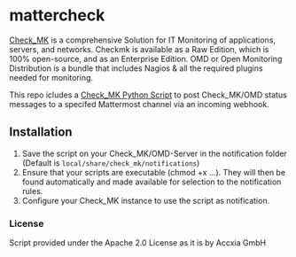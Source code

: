 # mattercheck

[Check_MK](https://checkmk.com/) is a comprehensive Solution for IT Monitoring of applications, servers, and networks.
Checkmk is available as a Raw Edition, which is 100% open-source, and as an Enterprise Edition.   OMD or Open Monitoring Distribution is a bundle that includes Nagios & all the required plugins needed for monitoring.

This repo icludes a [Check_MK Python Script](https://checkmk.com/cms_notifications.html#scripts) to post Check_MK/OMD status messages to a specifed Mattermost channel via an incoming webhook. 

## Installation
1. Save the script on your Check_MK/OMD-Server in the notification folder (Default is `local/share/check_mk/notifications`)
2. Ensure that your scripts are executable (chmod +x ...). They will then be found automatically and made available for selection to the notification rules.
3. Configure your Check_MK instance to use the script as notification. 

### License 
Script provided under the Apache 2.0 License as it is by Accxia GmbH
